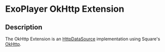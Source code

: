 # ExoPlayer OkHttp Extension #

## Description ##

The OkHttp Extension is an [HttpDataSource][] implementation using Square's [OkHttp][].

[HttpDataSource]: https://google.github.io/ExoPlayer/doc/reference/com/google/android/exoplayer2/upstream/HttpDataSource.html
[OkHttp]: https://square.github.io/okhttp/

